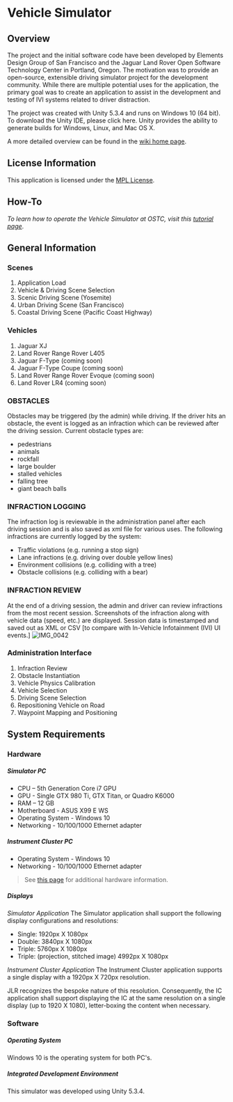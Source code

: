 ﻿# Vehicle Simulator

<!-- <p align="center">
    <img src="https://vendor2.nginfotpdx.net/gitlab/free-ride/free-ride/blob/master/free-ride.gif" alt="free-ride">
</p> -->

## Overview
The project and the initial software code have been developed by Elements Design Group of San Francisco and the Jaguar Land Rover Open Software Technology Center in Portland, Oregon. The motivation was to provide an open-source, extensible driving simulator project for the development community. While there are multiple potential uses for the application, the primary goal was to create an application to assist in the development and testing of IVI systems related to driver distraction.

The project was created with Unity 5.3.4 and runs on Windows 10 (64 bit). To download the Unity IDE, please click here. Unity provides the ability to generate builds for Windows, Linux, and Mac OS X.

A more detailed overview can be found in the [wiki home page](https://github.com/GENIVI/genivi-vehicle-simulator/wiki).

## License Information
This application is licensed under the [MPL License](https://www.mozilla.org/media/MPL/2.0/index.815ca599c9df.txt).

## How-To
*To learn how to operate the Vehicle Simulator at OSTC, visit this [tutorial page](https://github.com/GENIVI/genivi-vehicle-simulator/wiki)*.

## General Information
### Scenes
1. Application Load
2. Vehicle & Driving Scene Selection
3. Scenic Driving Scene (Yosemite)
4. Urban Driving Scene (San Francisco)
5. Coastal Driving Scene (Pacific Coast Highway)

### Vehicles
1. Jaguar XJ
2. Land Rover Range Rover L405
3. Jaguar F-Type (coming soon)
4. Jaguar F-Type Coupe (coming soon)
5. Land Rover Range Rover Evoque (coming soon)
6. Land Rover LR4 (coming soon)

### OBSTACLES
Obstacles may be triggered (by the admin) while driving. If the driver hits an obstacle, the event is logged as an infraction which can be reviewed after the driving session. Current obstacle types are:
- pedestrians
- animals
- rockfall
- large boulder
- stalled vehicles
- falling tree
- giant beach balls

### INFRACTION LOGGING
The infraction log is reviewable in the administration panel after each driving session and is also saved as xml file for various uses. The following infractions are currently logged by the system:
- Traffic violations (e.g. running a stop sign)
- Lane infractions (e.g. driving over double yellow lines)
- Environment collisions (e.g. colliding with a tree)
- Obstacle collisions (e.g. colliding with a bear)

### INFRACTION REVIEW
At the end of a driving session, the admin and driver can review infractions from the most recent session. Screenshots of the infraction along with vehicle data (speed, etc.) are displayed. Session data is timestamped and saved out as XML or CSV [to compare with In-Vehicle Infotainment (IVI) UI events.] ![IMG_0042](https://vendor2.nginfotpdx.net/gitlab/free-ride/free-ride/uploads/52696492e364090a232b5378eb23921b/Infraction_Log.png)

### Administration Interface
1. Infraction Review
2. Obstacle Instantiation
3. Vehicle Physics Calibration
4. Vehicle Selection
5. Driving Scene Selection
6. Repositioning Vehicle on Road
7. Waypoint Mapping and Positioning


## System Requirements
### Hardware
##### Simulator PC
- CPU – 5th Generation Core i7 GPU
- GPU - Single GTX 980 Ti, GTX Titan, or Quadro K6000 
- RAM – 12 GB 
- Motherboard - ASUS X99 E WS
- Operating System - Windows 10
- Networking - 10/100/1000 Ethernet adapter

##### Instrument Cluster PC
- Operating System - Windows 10
- Networking - 10/100/1000 Ethernet adapter

> See [this page](https://vendor2.nginfotpdx.net/gitlab/free-ride/free-ride/wikis/hardware-overview) for additional hardware information.

##### Displays
*Simulator Application*
The Simulator application shall support the following display configurations and resolutions:

- Single: 1920px X 1080px
- Double: 3840px X 1080px
- Triple: 5760px X 1080px
- Triple: (projection, stitched image) 4992px X 1080px

*Instrument Cluster Application*
The Instrument Cluster application supports a single display with a 1920px X 720px resolution.

JLR recognizes the bespoke nature of this resolution. Consequently, the IC application shall support displaying the IC at the same resolution on a single display (up to 1920 X 1080), letter-boxing the content when necessary.

### Software
##### Operating System
Windows 10 is the operating system for both PC's.

##### Integrated Development Environment
This simulator was developed using Unity 5.3.4.
